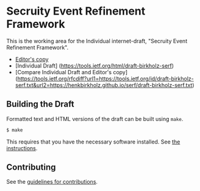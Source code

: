 # Secruity Event Refinement Framework

This is the working area for the Individual internet-draft, "Secruity Event Refinement Framework".

* [Editor's copy](https://henkbirkholz.github.io/serf/)
* [Individual Draft] (https://tools.ietf.org/html/draft-birkholz-serf)
* [Compare Individual Draft and Editor's copy] (https://tools.ietf.org/rfcdiff?url1=https://tools.ietf.org/id/draft-birkholz-serf.txt&url2=https://henkbirkholz.github.io/serf/draft-birkholz-serf.txt)


## Building the Draft

Formatted text and HTML versions of the draft can be built using `make`.

```sh
$ make
```

This requires that you have the necessary software installed.  See
[the instructions](https://github.com/martinthomson/i-d-template/blob/master/doc/SETUP.md).


## Contributing

See the
[guidelines for contributions](https://github.com/henkbirkholz/serf/blob/master/CONTRIBUTING.md).
